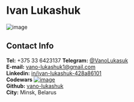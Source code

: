 # Ivan Lukashuk
![image](https://avatars0.githubusercontent.com/u/11165854?s=250&v=4)

## Contact Info
**Tel:** +375 33 6423137
**Telegram:** [@VanoLukasuk](https://t.me/VanoLukasuk)  
**E-mail:** vano-lukashuk1@gmail.com  
**Linkedin:** [in/ivan-lukashuk-428a86101](https://www.linkedin.com/in/ivan-lukashuk-428a86101)  
**Codewars** [![image](https://www.codewars.com/users/vano-lukashuk/badges/small)](https://www.codewars.com/users/vano-lukashuk)  
**Github:** [vano-lukashuk](https://github.com/vano-lukashuk)  
**City:** Minsk, Belarus

